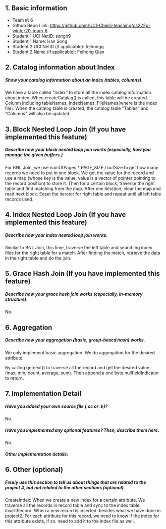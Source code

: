 ## 1. Basic information

- Team #: 6
- Github Repo Link: https://github.com/UCI-Chenli-teaching/cs222p-winter20-team-6
- Student 1 UCI NetID: songh9
- Student 1 Name: Han Song
- Student 2 UCI NetID (if applicable): feihongq
- Student 2 Name (if applicable): Feihong Qian

## 2. Catalog information about Index

##### Show your catalog information about an index (tables, columns).

We have a table called "Index" to store all the index catalog information about index. When createCatalag() is called, this table will be created.
Column including tableNames, IndexNames, FileNames(where is the index file).
When the catalog table is created, the catalog table "Tables" and "Columns" will also be updated.

## 3. Block Nested Loop Join (If you have implemented this feature)

##### Describe how your block nested loop join works (especially, how you manage the given buffers.)

For BNL Join, we use numOfPages \* PAGE_SIZE / bufSize to get how many records we need to put in one block. We get the value for the record and use a map (whose key is the value, value is a vector of pointer pointing to the record position) to store it. Then for a certain block, traverse the right table and find matching from the map. After one iteration, clear the map and read next block. Eeset the iterator for right table and repeat until all left table records used.

## 4. Index Nested Loop Join (If you have implemented this feature)

##### Describe how your index nested loop join works.

Similar to BNL Join, this time, traverse the left table and searching index files for the right table for a match. After finding the match, retrieve the data in the right table and do the join.

## 5. Grace Hash Join (If you have implemented this feature)

##### Describe how your grace hash join works (especially, in-memory structure).

No.

## 6. Aggregation

##### Describe how your aggregation (basic, group-based hash) works.

We only implement basic aggregation. We do aggregation for the desired attribute.

By calling getnext() to traverse all the record and get the desired value (max, min, count, average, sum).
Then append a one byte nullfieldIndicator to return.

## 7. Implementation Detail

##### Have you added your own source file (.cc or .h)?

No.

##### Have you implemented any optional features? Then, describe them here.

No.

##### Other implementation details:

## 6. Other (optional)

##### Freely use this section to tell us about things that are related to the project 4, but not related to the other sections (optional)

CreateIndex:
When we create a new index for a certain attribute. We traverse all the records in record table and sync to the index table.
InsertRecord:
When a new record is inserted. besides what we have done in project2. For each attribute for this record, we need to know if the index for this attribute exists, if so. need to add it to the index file as well.
